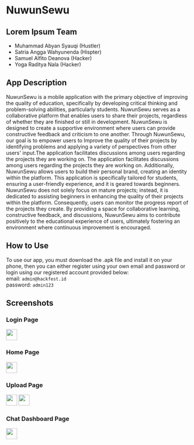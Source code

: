 # NuwunSewu
## Lorem Ipsum Team
- Muhammad Abyan Syauqi (Hustler)
- Satria Angga Wahyunenda (Hispter)
- Samuel Alfito Deanova (Hacker)
- Yoga Raditya Nala (Hacker)
## App Description
NuwunSewu is a mobile application with the primary objective of improving the quality of education, specifically by developing critical thinking and problem-solving abilities, particularly students. NuwunSewu serves as a collaborative platform that enables users to share their projects, regardless of whether they are finished or still in development. NuwunSewu is designed to create a supportive environment where users can provide  constructive feedback and criticism to one another. Through NuwunSewu, our goal is to empower users to Improve the quality of their projects by identifying problems and applying a variety of perspectives from other users' input.The application facilitates discussions among users regarding the projects they are working on. The application facilitates discussions among users regarding the projects they are working on. Additionally, NuwunSewu allows users to build their personal brand, creating an identity within the platform. This application is specifically tailored for students, ensuring a user-friendly experience, and it is geared towards beginners. NuwunSewu does not solely focus on mature projects; instead, it is dedicated to assisting beginners in enhancing the quality of their projects within the platform. Consequently, users can monitor the progress report of the projects they create. By providing a space for collaborative learning, constructive feedback, and discussions, NuwunSewu aims to contribute positively to the educational experience of users, ultimately fostering an environment where continuous improvement is encouraged.
## How to Use
To use our app, you must download the .apk file and install it on your phone, then you can either register using your own email and password or login using our registered account provided below:<br>
email: `admin@hackfest.id`<br>
password: `admin123`<br>
## Screenshots
### Login Page
<img src="https://github.com/yogarn/NuwunSewu/blob/main/image%20of%20screenshot/Screenshot_Login_Page.jpg" width = "30" />

### Home Page
<img src="https://github.com/yogarn/NuwunSewu/blob/main/image%20of%20screenshot/Screenshot_Home_Page.jpg" width = "30" />

### Upload Page
<img src="https://github.com/yogarn/NuwunSewu/blob/main/image%20of%20screenshot/Screenshot_Upload_Page_01.jpg" width = "30" />
<img src="https://github.com/yogarn/NuwunSewu/blob/main/image%20of%20screenshot/Screenshot_Upload_Page_02.jpg" width = "30" />

### Chat Dashboard Page
<img src="https://github.com/yogarn/NuwunSewu/blob/main/image%20of%20screenshot/Screenshot_Chat_Dashboard_Page.jpg" width = "30" />